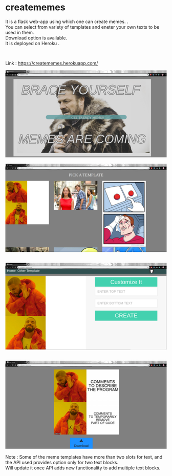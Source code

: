 # creatememes
It is a flask web-app using which one can create memes.   . <br />
You can select from variety of templates and eneter your own texts to be used in them. <br />
Download option is available. <br />
It is deployed on Heroku .   <br />

 <br />




Link : https://creatememes.herokuapp.com/
 <br />


![alt text](readme_img/1.Index.png)
 <br />
 <br />
![alt text](readme_img/2.Templates.png)
 <br />
 <br />

![alt text](readme_img/3.Customize.png)
 <br />
 <br />

![alt text](readme_img/4.Final.png)


Note : Some of the meme templates have more than two slots for text, and the API used provides option only for two text blocks.<br />
       Will update it once API adds new functionality to add multiple text blocks.
